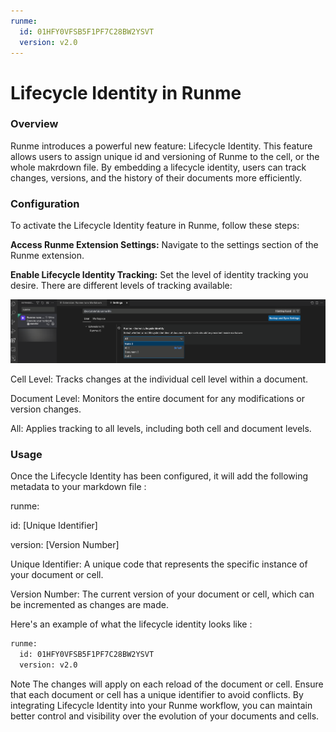 ```yaml
---
runme:
  id: 01HFY0VFSB5F1PF7C28BW2YSVT
  version: v2.0
---
```


# Lifecycle Identity in Runme

### Overview

Runme introduces a powerful new feature: Lifecycle Identity. This feature allows users to assign unique id and versioning of Runme to the cell, or the whole makrdown file. By embedding a lifecycle identity, users can track changes, versions, and the history of their documents more efficiently.

### Configuration

To activate the Lifecycle Identity feature in Runme, follow these steps:

**Access Runme Extension Settings:** Navigate to the settings section of the Runme extension.

**Enable Lifecycle Identity Tracking:** Set the level of identity tracking you desire. There are different levels of tracking available:

![lifecycle](../../static/img/lifecycle-identity.png)

Cell Level: Tracks changes at the individual cell level within a document.

Document Level:  Monitors the entire document for any modifications or version changes.

All: Applies tracking to all levels, including both cell and document levels.

### Usage

Once the Lifecycle Identity has been configured, it will add the following metadata to your markdown file :

runme:

id: [Unique Identifier]

version: [Version Number]

Unique Identifier: A unique code that represents the specific instance of your document or cell.

Version Number: The current version of your document or cell, which can be incremented as changes are made.

Here's an example of what the lifecycle identity looks like :

```sh {"id":"01HFYHDGTT1BNMZD3CBCKHQGG0"}
runme:
  id: 01HFY0VFSB5F1PF7C28BW2YSVT
  version: v2.0
```

Note
The changes will apply on each reload of the document or cell.
Ensure that each document or cell has a unique identifier to avoid conflicts.
By integrating Lifecycle Identity into your Runme workflow, you can maintain better control and visibility over the evolution of your documents and cells.